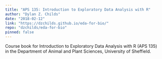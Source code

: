 ```yaml
---
title: "APS 135: Introduction to Exploratory Data Analysis with R"
author: "Dylan Z. Childs"
date: "2018-02-12"
link: "https://dzchilds.github.io/eda-for-bio/"
repo: "dzchilds/eda-for-bio"
pinned: false
---
```


Course book for Introduction to Exploratory Data Analysis with R (APS 135) in the Department of Animal and Plant Sciences, University of Sheffield.
